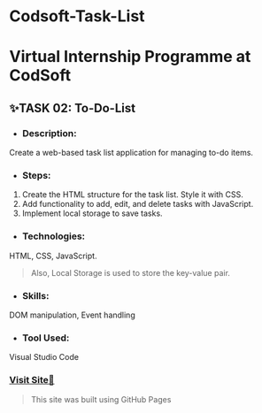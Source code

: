 # Codsoft-Task-List
# Virtual Internship Programme at CodSoft

## ✨TASK 02: To-Do-List
* ### **Description:** 
Create a web-based task list application for managing to-do items.

* ### **Steps:**
1. Create the HTML structure for the task list.
Style it with CSS.
2. Add functionality to add, edit, and delete tasks with JavaScript.
3. Implement local storage to save tasks.

* ### **Technologies:**
HTML, CSS, JavaScript.
> Also, Local Storage is used to store the key-value pair.

* ### **Skills:** 
DOM manipulation, Event handling

* ### **Tool Used:** 
Visual Studio Code

### [**Visit Site🚀**](https://jatinrana331gm.github.io/Codsoft-Task-List/)
> This site was built using GitHub Pages

